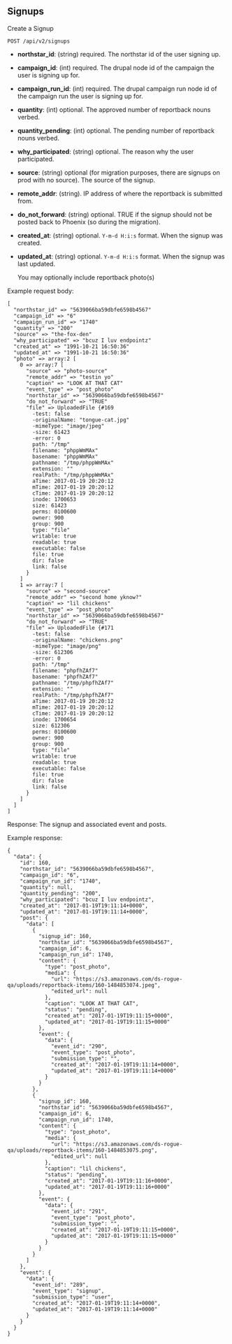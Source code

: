 ## Signups

Create a Signup

```
POST /api/v2/signups
```

  - **northstar_id**: (string) required.
    The northstar id of the user signing up.
  - **campaign_id**: (int) required.
    The drupal node id of the campaign the user is signing up for.
  - **campaign_run_id**: (int) required.
    The drupal campaign run node id of the campaign run the user is signing up for.
  - **quantity**: (int) optional.
    The approved number of reportback nouns verbed.
  - **quantity_pending**: (int) optional.
    The pending number of reportback nouns verbed. 
  - **why_participated**: (string) optional.
    The reason why the user participated.
  - **source**: (string) optional (for migration purposes, there are signups on prod with no source).
    The source of the signup.
  - **remote_addr**: (string).
    IP address of where the reportback is submitted from.
  - **do_not_forward**: (string) optional.
    TRUE if the signup should not be posted back to Phoenix (so during the migration).
  - **created_at**: (string) optional.
    `Y-m-d H:i:s` format. When the signup was created.
  - **updated_at**: (string) optional.
    `Y-m-d H:i:s` format. When the signup was last updated.

    You may optionally include reportback photo(s)

Example request body:
```
[
  "northstar_id" => "5639066ba59dbfe6598b4567"
  "campaign_id" => "6"
  "campaign_run_id" => "1740"
  "quantity" => "200"
  "source" => "the-fox-den"
  "why_participated" => "bcuz I luv endpointz"
  "created_at" => "1991-10-21 16:50:36"
  "updated_at" => "1991-10-21 16:50:36"
  "photo" => array:2 [
    0 => array:7 [
      "source" => "photo-source"
      "remote_addr" => "testin yo"
      "caption" => "LOOK AT THAT CAT"
      "event_type" => "post_photo"
      "northstar_id" => "5639066ba59dbfe6598b4567"
      "do_not_forward" => "TRUE"
      "file" => UploadedFile {#169
        -test: false
        -originalName: "tongue-cat.jpg"
        -mimeType: "image/jpeg"
        -size: 61423
        -error: 0
        path: "/tmp"
        filename: "phppWmMAx"
        basename: "phppWmMAx"
        pathname: "/tmp/phppWmMAx"
        extension: ""
        realPath: "/tmp/phppWmMAx"
        aTime: 2017-01-19 20:20:12
        mTime: 2017-01-19 20:20:12
        cTime: 2017-01-19 20:20:12
        inode: 1700653
        size: 61423
        perms: 0100600
        owner: 900
        group: 900
        type: "file"
        writable: true
        readable: true
        executable: false
        file: true
        dir: false
        link: false
      }
    ]
    1 => array:7 [
      "source" => "second-source"
      "remote_addr" => "second home yknow?"
      "caption" => "lil chickens"
      "event_type" => "post_photo"
      "northstar_id" => "5639066ba59dbfe6598b4567"
      "do_not_forward" => "TRUE"
      "file" => UploadedFile {#171
        -test: false
        -originalName: "chickens.png"
        -mimeType: "image/png"
        -size: 612306
        -error: 0
        path: "/tmp"
        filename: "phpfhZAf7"
        basename: "phpfhZAf7"
        pathname: "/tmp/phpfhZAf7"
        extension: ""
        realPath: "/tmp/phpfhZAf7"
        aTime: 2017-01-19 20:20:12
        mTime: 2017-01-19 20:20:12
        cTime: 2017-01-19 20:20:12
        inode: 1700654
        size: 612306
        perms: 0100600
        owner: 900
        group: 900
        type: "file"
        writable: true
        readable: true
        executable: false
        file: true
        dir: false
        link: false
      }
    ]
  ]
]
```

Response: The signup and associated event and posts.

Example response:
```
{
  "data": {
    "id": 160,
    "northstar_id": "5639066ba59dbfe6598b4567",
    "campaign_id": "6",
    "campaign_run_id": "1740",
    "quantity": null,
    "quantity_pending": "200",
    "why_participated": "bcuz I luv endpointz",
    "created_at": "2017-01-19T19:11:14+0000",
    "updated_at": "2017-01-19T19:11:14+0000",
    "post": {
      "data": [
        {
          "signup_id": 160,
          "northstar_id": "5639066ba59dbfe6598b4567",
          "campaign_id": 6,
          "campaign_run_id": 1740,
          "content": {
            "type": "post_photo",
            "media": {
              "url": "https://s3.amazonaws.com/ds-rogue-qa/uploads/reportback-items/160-1484853074.jpeg",
              "edited_url": null
            },
            "caption": "LOOK AT THAT CAT",
            "status": "pending",
            "created_at": "2017-01-19T19:11:15+0000",
            "updated_at": "2017-01-19T19:11:15+0000"
          },
          "event": {
            "data": {
              "event_id": "290",
              "event_type": "post_photo",
              "submission_type": "",
              "created_at": "2017-01-19T19:11:14+0000",
              "updated_at": "2017-01-19T19:11:14+0000"
            }
          }
        },
        {
          "signup_id": 160,
          "northstar_id": "5639066ba59dbfe6598b4567",
          "campaign_id": 6,
          "campaign_run_id": 1740,
          "content": {
            "type": "post_photo",
            "media": {
              "url": "https://s3.amazonaws.com/ds-rogue-qa/uploads/reportback-items/160-1484853075.png",
              "edited_url": null
            },
            "caption": "lil chickens",
            "status": "pending",
            "created_at": "2017-01-19T19:11:16+0000",
            "updated_at": "2017-01-19T19:11:16+0000"
          },
          "event": {
            "data": {
              "event_id": "291",
              "event_type": "post_photo",
              "submission_type": "",
              "created_at": "2017-01-19T19:11:15+0000",
              "updated_at": "2017-01-19T19:11:15+0000"
            }
          }
        }
      ]
    },
    "event": {
      "data": {
        "event_id": "289",
        "event_type": "signup",
        "submission_type": "user",
        "created_at": "2017-01-19T19:11:14+0000",
        "updated_at": "2017-01-19T19:11:14+0000"
      }
    }
  }
}
```
